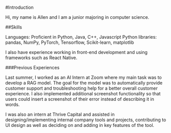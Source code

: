 #Introduction

Hi, my name is Allen and I am a junior majoring in computer science. 

##Skills

Languages: Proficient in Python, Java, C++, Javascript
Python libraries: pandas, NumPy, PyTorch, Tensorflow, Scikit-learn, matplotlib

I also have experience working in front-end development and using frameworks such as React Native.

###Previous Experiences

Last summer, I worked as an AI Intern at Zoom where my main task was to develop a RAG model. The goal for the model was to automatically provide customer support and troubleshooting help for a better overall customer experience. I also implemented additional screenshot functionality so that users could insert a screenshot of their error instead of describing it in words.

I was also an intern at Thrive Capital and assisted in designing/implementing internal company tools and projects, contributing to UI design as well as deciding on and adding in key features of the tool.
